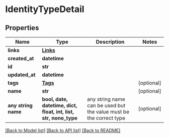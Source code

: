 # IdentityTypeDetail


## Properties
Name | Type | Description | Notes
------------ | ------------- | ------------- | -------------
**links** | [**Links**](Links.md) |  | 
**created_at** | **datetime** |  | 
**id** | **str** |  | 
**updated_at** | **datetime** |  | 
**tags** | [**Tags**](Tags.md) |  | [optional] 
**name** | **str** |  | [optional] 
**any string name** | **bool, date, datetime, dict, float, int, list, str, none_type** | any string name can be used but the value must be the correct type | [optional]

[[Back to Model list]](../README.md#documentation-for-models) [[Back to API list]](../README.md#documentation-for-api-endpoints) [[Back to README]](../README.md)


